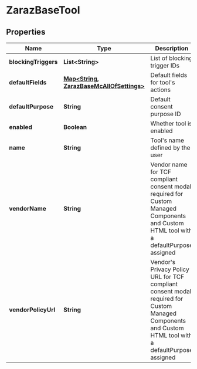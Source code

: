 

# ZarazBaseTool


## Properties

| Name | Type | Description | Notes |
|------------ | ------------- | ------------- | -------------|
|**blockingTriggers** | **List&lt;String&gt;** | List of blocking trigger IDs |  |
|**defaultFields** | [**Map&lt;String, ZarazBaseMcAllOfSettings&gt;**](ZarazBaseMcAllOfSettings.md) | Default fields for tool&#39;s actions |  |
|**defaultPurpose** | **String** | Default consent purpose ID |  [optional] |
|**enabled** | **Boolean** | Whether tool is enabled |  |
|**name** | **String** | Tool&#39;s name defined by the user |  |
|**vendorName** | **String** | Vendor name for TCF compliant consent modal, required for Custom Managed Components and Custom HTML tool with a defaultPurpose assigned |  [optional] |
|**vendorPolicyUrl** | **String** | Vendor&#39;s Privacy Policy URL for TCF compliant consent modal, required for Custom Managed Components and Custom HTML tool with a defaultPurpose assigned |  [optional] |



